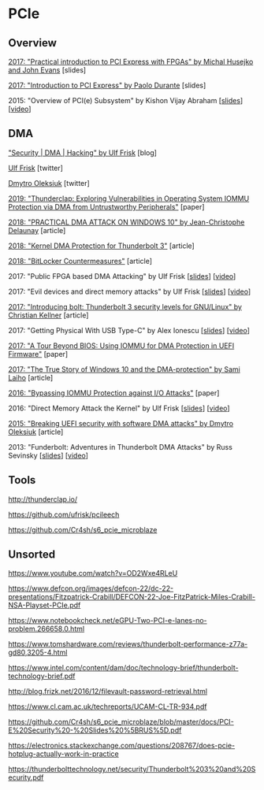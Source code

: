 PCIe
====

## Overview

[2017: "Practical introduction to PCI Express with FPGAs" by Michal Husejko and John Evans](https://indico.cern.ch/event/121654/attachments/68430/98164/Practical_introduction_to_PCI_Express_with_FPGAs_-_Extended.pdf) [slides]

[2017: "Introduction to PCI Express" by Paolo Durante](https://indico.cern.ch/event/643308/contributions/2610541/attachments/1467727/2537467/Introduction_to_PCI_Express.pdf) [slides]

2015: "Overview of PCI(e) Subsystem" by Kishon Vijay Abraham [[slides](http://events17.linuxfoundation.org/sites/events/files/slides/Overview_Of_Pci_Subsystem.pdf)] [[video](https://www.youtube.com/watch?v=uccPR6X8vy8)]

## DMA

["Security | DMA | Hacking" by Ulf Frisk](http://blog.frizk.net/) [blog]

[Ulf Frisk](https://twitter.com/ulffrisk) [twitter]

[Dmytro Oleksiuk](https://twitter.com/d_olex) [twitter]

[2019: "Thunderclap: Exploring Vulnerabilities in Operating System IOMMU Protection via DMA from Untrustworthy Peripherals"](http://thunderclap.io/thunderclap-paper-ndss2019.pdf) [paper]

[2018: "PRACTICAL DMA ATTACK ON WINDOWS 10" by Jean-Christophe Delaunay](https://www.synacktiv.com/posts/pentest/practical-dma-attack-on-windows-10.html) [article]

[2018: "Kernel DMA Protection for Thunderbolt 3"](https://docs.microsoft.com/en-us/windows/security/information-protection/kernel-dma-protection-for-thunderbolt) [article]

[2018: "BitLocker Countermeasures"](https://docs.microsoft.com/en-us/windows/security/information-protection/bitlocker/bitlocker-countermeasures) [article]

2017: "Public FPGA based DMA Attacking" by Ulf Frisk [[slides](https://github.com/ufrisk/presentations/blob/master/34C3-Ulf-Frisk-Public-FPGA-Based-DMA-Attacking.pdf)] [[video](https://www.youtube.com/watch?v=XcEYkcwbRX8)]

2017: "Evil devices and direct memory attacks" by Ulf Frisk [[slides](https://github.com/ufrisk/presentations/blob/master/SEC-T-0x0Anniversary-Ulf-Frisk-Evil-Devices-and-Direct-Memory-Attacks.pdf)] [[video](https://www.youtube.com/watch?v=WR7hDKbGiX8)]

[2017: "Introducing bolt: Thunderbolt 3 security levels for GNU/Linux" by Christian Kellner](https://christian.kellner.me/2017/12/14/introducing-bolt-thunderbolt-3-security-levels-for-gnulinux/) [article]

2017: "Getting Physical With USB Type-C" by Alex Ionescu [[slides](http://alex-ionescu.com/publications/Recon/recon2017-bru.pdf)] [[video](https://www.youtube.com/watch?v=RSV3f6aEJFY)]

[2017: "A Tour Beyond BIOS: Using IOMMU for DMA Protection in UEFI Firmware"](https://firmware.intel.com/sites/default/files/Intel_WhitePaper_Using_IOMMU_for_DMA_Protection_in_UEFI.pdf) [paper]

[2017: "The True Story of Windows 10 and the DMA-protection" by Sami Laiho](http://blog.win-fu.com/2017/02/the-true-story-of-windows-10-and-dma.html) [article]

[2016: "Bypassing IOMMU Protection against I/O Attacks"](https://hal.archives-ouvertes.fr/hal-01419962/document) [paper]

2016: "Direct Memory Attack the Kernel" by Ulf Frisk [[slides](https://github.com/ufrisk/presentations/blob/master/DEFCON-24-Ulf-Frisk-Direct-Memory-Attack-the-Kernel-Final.pdf)] [[video](https://www.youtube.com/watch?v=fXthwl6ShOg)]

[2015: "Breaking UEFI security with software DMA attacks" by Dmytro Oleksiuk](http://blog.cr4.sh/2015/09/breaking-uefi-security-with-software.html) [article]

2013: "Funderbolt: Adventures in Thunderbolt DMA Attacks" by Russ Sevinsky [[slides](https://media.blackhat.com/us-13/US-13-Sevinsky-Funderbolt-Adventures-in-Thunderbolt-DMA-Attacks-Slides.pdf)] [[video](https://www.youtube.com/watch?v=V9TKP_ZIur8)]

## Tools

http://thunderclap.io/

https://github.com/ufrisk/pcileech

https://github.com/Cr4sh/s6_pcie_microblaze


## Unsorted

https://www.youtube.com/watch?v=OD2Wxe4RLeU

https://www.defcon.org/images/defcon-22/dc-22-presentations/Fitzpatrick-Crabill/DEFCON-22-Joe-FitzPatrick-Miles-Crabill-NSA-Playset-PCIe.pdf

https://www.notebookcheck.net/eGPU-Two-PCI-e-lanes-no-problem.266658.0.html

https://www.tomshardware.com/reviews/thunderbolt-performance-z77a-gd80,3205-4.html

https://www.intel.com/content/dam/doc/technology-brief/thunderbolt-technology-brief.pdf

http://blog.frizk.net/2016/12/filevault-password-retrieval.html

https://www.cl.cam.ac.uk/techreports/UCAM-CL-TR-934.pdf

https://github.com/Cr4sh/s6_pcie_microblaze/blob/master/docs/PCI-E%20Security%20-%20Slides%20%5BRUS%5D.pdf

https://electronics.stackexchange.com/questions/208767/does-pcie-hotplug-actually-work-in-practice

https://thunderbolttechnology.net/security/Thunderbolt%203%20and%20Security.pdf
